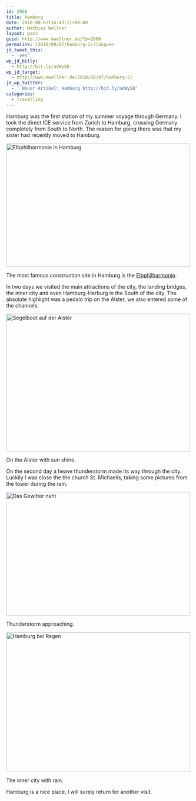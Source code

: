 ```yaml
---
id: 2866
title: Hamburg
date: 2010-08-07T16:43:11+00:00
author: Mathias Wellner
layout: post
guid: http://www.mwellner.de/?p=2866
permalink: /2010/08/07/hamburg-2/?lang=en
jd_tweet_this:
  - 'yes'
wp_jd_bitly:
  - http://bit.ly/adWySD
wp_jd_target:
  - http://www.mwellner.de/2010/08/07/hamburg-2/
jd_wp_twitter:
  - ' Neuer Artikel: Hamburg http://bit.ly/adWySD'
categories:
  - travelling
---
```

Hamburg was the first station of my summer voyage through Germany. I took the direct ICE service from Zurich to Hamburg, crossing Germany completely from South to North. The reason for going there was that my sister had recently moved to Hamburg. 

<div style="width: 510px" class="wp-caption aligncenter">
  <a href="http://www.flickr.com/photos/mwellner/4863718803/" title="Elbphilharmonie in Hamburg by mwellner, on Flickr"><img src="http://farm5.static.flickr.com/4143/4863718803_1441ceabe0.jpg" width="500" height="335" alt="Elbphilharmonie in Hamburg" /></a>
  
  <p class="wp-caption-text">
    The most famous construction site in Hamburg is the <a href="http://www.elbphilharmonie.de/">Elbphilharmonie</a>.<br />
  </p>
</div>

In two days we visited the main attractions of the city, the landing bridges, the inner city and even Hamburg-Harburg in the South of the city. The absolute highlight was a pedalo trip on the Alster, we also entered some of the channels. 

<div style="width: 510px" class="wp-caption aligncenter">
  <a href="http://www.flickr.com/photos/mwellner/4863718917/" title="Segelboot auf der Alster by mwellner, on Flickr"><img src="http://farm5.static.flickr.com/4120/4863718917_ac031daf1b.jpg" width="500" height="373" alt="Segelboot auf der Alster" /></a>
  
  <p class="wp-caption-text">
    On the Alster with sun shine.<br />
  </p>
</div>

On the second day a heave thunderstorm made its way through the city. Luckily I was close the the church St. Michaelis, taking some pictures from the tower during the rain. 

<div style="width: 510px" class="wp-caption aligncenter">
  <a href="http://www.flickr.com/photos/mwellner/4863719007/" title="Das Gewitter naht by mwellner, on Flickr"><img src="http://farm5.static.flickr.com/4141/4863719007_5f3df27fe7.jpg" width="500" height="335" alt="Das Gewitter naht" /></a>
  
  <p class="wp-caption-text">
    Thunderstorm approaching.<br />
  </p>
</div>

<div style="width: 510px" class="wp-caption aligncenter">
  <a href="http://www.flickr.com/photos/mwellner/4863719095/" title="Hamburg bei Regen by mwellner, on Flickr"><img src="http://farm5.static.flickr.com/4123/4863719095_732a558f26.jpg" width="500" height="379" alt="Hamburg bei Regen" /></a>
  
  <p class="wp-caption-text">
    The inner city with rain.<br />
  </p>
</div>

Hamburg is a nice place, I will surely return for another visit.
